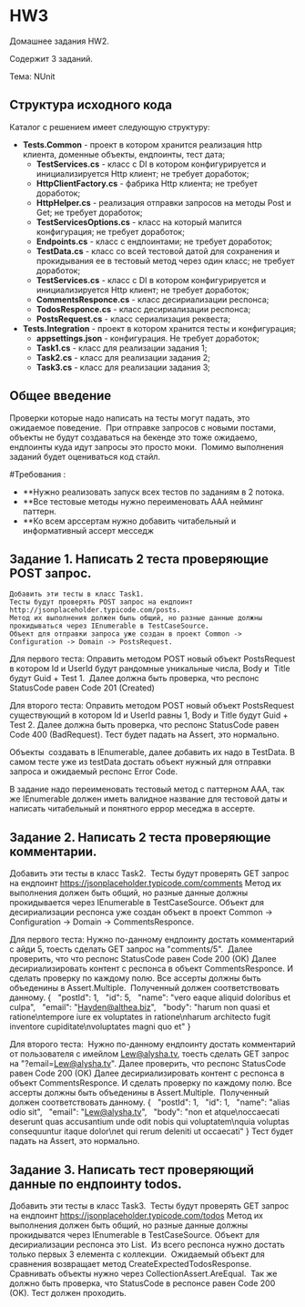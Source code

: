 # HW3
Домашнее задания HW2.

Содержит 3 заданий.

Тема: NUnit

## Структура исходного кода
Каталог с решением имеет следующую структуру:
- **Tests.Common** - проект в котором хранится реализация http клиента, доменные объекты, ендпоинты, тест дата;
    - **TestServices.cs** - класс с DI в котором конфигурируется и инициализируется Http клиент; не требует доработок;
    - **HttpClientFactory.cs** - фабрика Http клиента; не требует доработок;
    - **HttpHelper.cs** - реализация отправки запросов на методы Post и Get; не требует доработок;
    - **TestServicesOptions.cs** - класс на который мапится конфигурация; не требует доработок;
    - **Endpoints.cs** - класс с ендпоинтами; не требует доработок;
    - **TestData.cs** - класс со всей тестовой датой для сохранения и прокидывания ее в тестовый метод через один класс; не требует доработок;
    - **TestServices.cs** - класс с DI в котором конфигурируется и инициализируется Http клиент; не требует доработок;
    - **CommentsResponce.cs** - класс десириализации респонса;
    - **TodosResponce.cs** - класс десириализации респонса;
    - **PostsRequest.cs** - класс сериализация реквеста;
- **Tests.Integration** - проект в котором хранится тесты и конфигурация;
    - **appsettings.json** - конфигурация. Не требует доработок;
    - **Task1.cs** - класс для реализации задания 1;
    - **Task2.cs** - класс для реализации задания 2;
    - **Task3.cs** - класс для реализации задания 3;


## Общее введение
Проверки которые надо написать на тесты могут падать, это ожидаемое поведение. 
При отправке запросов с новыми постами, объекты не будут создаваться на бекенде это тоже ожидаемо, ендпоинты куда идут запросы это просто моки. 
Помимо выполнения заданий будет оцениваться код стайл.

#Требования :  
- **Нужно реализовать запуск всех тестов по заданиям в 2 потока.
- **Все тестовые методы нужно переименовать AAA нейминг паттерн.
- **Ко всем арссертам нужно добавить читабельный и информативный ассерт месседж


## Задание 1. Написать 2 теста проверяющие POST запрос.
    Добавить эти тесты в класс Task1. 
    Тесты будут проверять POST запрос на ендпоинт http://jsonplaceholder.typicode.com/posts. 
    Метод их выполнения должен быnь общий, но разные данные должны прокидываться через IEnumerable в TestCaseSource.
    Oбъект для отправки запроса уже создан в проект Сommon -> Configuration -> Domain -> PostsRequest. 


Для первого теста:
Оправить методом POST новый объект PostsRequest в котором Id и UserId будут рандомные уникальные числа, Body и  Title будут Guid + Test 1. 
Далее должна быть проверка, что респонс StatusCode равен Code 201 (Created)

Для второго теста:
Оправить методом POST новый объект PostsRequest существующий в котором Id и UserId равны 1, Body и Title будут Guid + Test 2.
Далее должна быть проверка, что респонс StatusCode равен Code 400 (BadRequest).
Тест будет падать на Assert, это нормально.

Объекты  создавать в IEnumerable, далее добавить их надо в TestData. В самом тесте уже из testData достать объект нужный для отправки запроса и ожидаемый респонс Error Code.

В задание надо переименовать тестовый метод с паттерном AAA, так же IEnumerable должен иметь валидное название для тестовой даты и написать читабельный и понятного еррор меседжа в ассерте. 


## Задание 2. Написать 2 теста проверяющие комментарии.
Добавить эти тесты в класс Task2. 
Тесты будут проверять GET запрос на ендпоинт https://jsonplaceholder.typicode.com/comments
Метод их выполнения должен быть общий, но разные данные должны прокидывается через IEnumerable в TestCaseSource.
Oбъект для десириализации респонса уже создан объект в проект Сommon -> Configuration -> Domain -> CommentsResponce. 

Для первого теста:
Нужно по-данному ендпоинту достать комментарий с айди 5, тоесть сделать GET запрос на "comments/5". 
Далее проверить, что что респонс StatusCode равен Code 200 (OK)
Далее десириализировать контент с респонса в объект CommentsResponce.
И сделать проверку по каждому полю. Все ассерты должны быть объеденины в Assert.Multiple. 
Полученный должен соответствовать данному.
{
  "postId": 1,
  "id": 5,
  "name": "vero eaque aliquid doloribus et culpa",
  "email": "Hayden@althea.biz",
  "body": "harum non quasi et ratione\ntempore iure ex voluptates in ratione\nharum architecto fugit inventore cupiditate\nvoluptates magni quo et"
}

Для второго теста: 
Нужно по-данному ендпоинту достать комментарий от пользователя с имейлом Lew@alysha.tv, тоесть сделать GET запрос на "?email=Lew@alysha.tv".
Далее проверить, что респонс StatusCode равен Code 200 (OK)
Далее десириализировать контент с респонса в объект CommentsResponce.
И сделать проверку по каждому полю. Все ассерты должны быть объеденины в Assert.Multiple. 
Полученный должен соответствовать данному.
{
  "postId": 1,
  "id": 1,
  "name": "alias odio sit",
  "email": "Lew@alysha.tv",
  "body": "non et atque\noccaecati deserunt quas accusantium unde odit nobis qui voluptatem\nquia voluptas consequuntur itaque dolor\net qui rerum deleniti ut occaecati"
}
Тест будет падать на Assert, это нормально.

## Задание 3. Написать тест проверяющий данные по ендпоинту todos.
Добавить эти тесты в класс Task3. 
Тесты будут проверять GET запрос на ендпоинт https://jsonplaceholder.typicode.com/todos
Метод их выполнения должен быть общий, но разные данные должны прокидыватся через IEnumerable в TestCaseSource.
Oбъект для десириализации респонса это List<TodosResponce>. 
Из всего респонса нужно достать только первых 3 елемента c коллекции. 
Ожидаемый объект для сравнения возвращает метод CreateExpectedTodosResponse.
Сравнивать объекты нужно через CollectionAssert.AreEqual. 
Так же должно быть проверка, что StatusCode в респонсе равен Code 200 (OK).
Тест должен проходить. 
